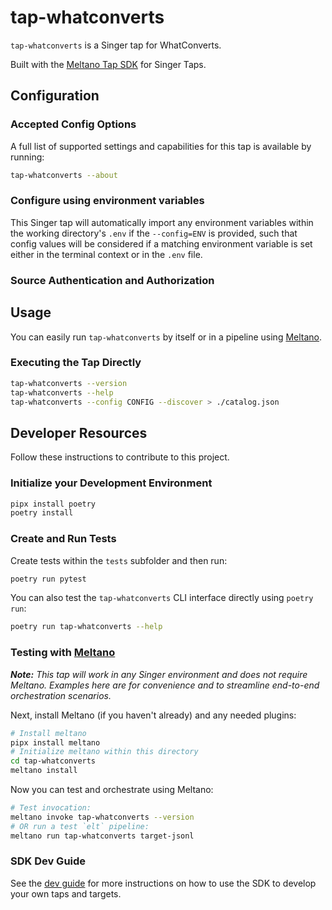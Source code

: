# tap-whatconverts

`tap-whatconverts` is a Singer tap for WhatConverts.

Built with the [Meltano Tap SDK](https://sdk.meltano.com) for Singer Taps.

<!--

Developer TODO: Update the below as needed to correctly describe the install procedure. For instance, if you do not have a PyPi repo, or if you want users to directly install from your git repo, you can modify this step as appropriate.

## Installation

Install from PyPi:

```bash
pipx install tap-whatconverts
```

Install from GitHub:

```bash
pipx install git+https://github.com/ORG_NAME/tap-whatconverts.git@main
```

-->

## Configuration

### Accepted Config Options

<!--
Developer TODO: Provide a list of config options accepted by the tap.

This section can be created by copy-pasting the CLI output from:

```
tap-whatconverts --about --format=markdown
```
-->

A full list of supported settings and capabilities for this
tap is available by running:

```bash
tap-whatconverts --about
```

### Configure using environment variables

This Singer tap will automatically import any environment variables within the working directory's
`.env` if the `--config=ENV` is provided, such that config values will be considered if a matching
environment variable is set either in the terminal context or in the `.env` file.

### Source Authentication and Authorization

<!--
Developer TODO: If your tap requires special access on the source system, or any special authentication requirements, provide those here.
-->

## Usage

You can easily run `tap-whatconverts` by itself or in a pipeline using [Meltano](https://meltano.com/).

### Executing the Tap Directly

```bash
tap-whatconverts --version
tap-whatconverts --help
tap-whatconverts --config CONFIG --discover > ./catalog.json
```

## Developer Resources

Follow these instructions to contribute to this project.

### Initialize your Development Environment

```bash
pipx install poetry
poetry install
```

### Create and Run Tests

Create tests within the `tests` subfolder and
  then run:

```bash
poetry run pytest
```

You can also test the `tap-whatconverts` CLI interface directly using `poetry run`:

```bash
poetry run tap-whatconverts --help
```

### Testing with [Meltano](https://www.meltano.com)

_**Note:** This tap will work in any Singer environment and does not require Meltano.
Examples here are for convenience and to streamline end-to-end orchestration scenarios._

<!--
Developer TODO:
Your project comes with a custom `meltano.yml` project file already created. Open the `meltano.yml` and follow any "TODO" items listed in
the file.
-->

Next, install Meltano (if you haven't already) and any needed plugins:

```bash
# Install meltano
pipx install meltano
# Initialize meltano within this directory
cd tap-whatconverts
meltano install
```

Now you can test and orchestrate using Meltano:

```bash
# Test invocation:
meltano invoke tap-whatconverts --version
# OR run a test `elt` pipeline:
meltano run tap-whatconverts target-jsonl
```

### SDK Dev Guide

See the [dev guide](https://sdk.meltano.com/en/latest/dev_guide.html) for more instructions on how to use the SDK to
develop your own taps and targets.
